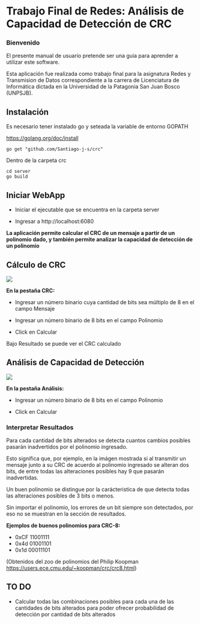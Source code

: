 # Trabajo Final de Redes: Análisis de Capacidad de Detección de CRC

### Bienvenido

El presente manual de usuario pretende ser una guia para aprender a utilizar este software.

Esta aplicación fue realizada como trabajo final para la asignatura Redes y Transmision de Datos correspondiente a la carrera
de Licenciatura de Informática dictada en la Universidad de la Patagonia San Juan Bosco (UNPSJB).

## Instalación

Es necesario tener instalado go y seteada la variable de entorno GOPATH

https://golang.org/doc/install

```
go get "github.com/Santiago-j-s/crc"
```

Dentro de la carpeta crc

```
cd server
go build
```

## Iniciar WebApp

* Iniciar el ejecutable que se encuentra en la carpeta server

* Ingresar a http://localhost:6080

**La aplicación permite calcular el CRC de un mensaje a partir de un polinomio dado, y también permite analizar la capacidad de detección de un polinomio**

## Cálculo de CRC

![][CRC]

**En la pestaña CRC:**

* Ingresar un número binario cuya cantidad de bits sea múltiplo de 8 en el campo Mensaje

* Ingresar un número binario de 8 bits en el campo Polinomio

* Click en Calcular

Bajo Resultado se puede ver el CRC calculado

## Análisis de Capacidad de Detección

![][Analisis]

**En la pestaña Análisis:**

* Ingresar un número binario de 8 bits en el campo Polinomio

* Click en Calcular

### Interpretar Resultados

Para cada cantidad de bits alterados se detecta cuantos cambios posibles pasarán inadvertidos por el polinomio ingresado.

Esto significa que, por ejemplo, en la imágen mostrada si al transmitir un mensaje junto a su CRC de acuerdo al polinomio ingresado se alteran dos bits, de entre todas las alteraciones posibles hay 9 que pasarán inadvertidas.

Un buen polinomio se distingue por la carácteristica de que detecta todas las alteraciones posibles de 3 bits o menos.

Sin importar el polinomio, los errores de un bit siempre son detectados, por eso no se muestran en la sección de resultados.

**Ejemplos de buenos polinomios para CRC-8:**

* 0xCF 11001111
* 0x4d 01001101
* 0x1d 00011101

(Obtenidos del zoo de polinomios del Philip Koopman https://users.ece.cmu.edu/~koopman/crc/crc8.html)

## TO DO

* Calcular todas las combinaciones posibles para cada una de las cantidades de bits alterados para poder ofrecer probabilidad de detección por cantidad de bits alterados


[CRC]: ./docs/CRC.png
[Analisis]: ./docs/Análisis.png